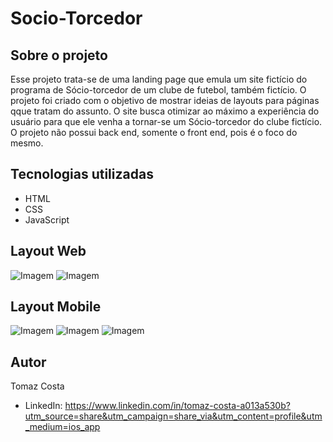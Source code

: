 # Socio-Torcedor

## Sobre o projeto

Esse projeto trata-se de uma landing page que emula um site fictício do programa de Sócio-torcedor de um clube de futebol, também fictício. O projeto foi criado com o objetivo de mostrar ideias de layouts para páginas qque tratam do assunto. O site busca otimizar ao máximo a experiência do usuário para que ele venha a tornar-se um Sócio-torcedor do clube fictício. O projeto não possui back end, somente o front end, pois é o foco do mesmo.

## Tecnologias utilizadas
- HTML
- CSS
- JavaScript

## Layout Web

![Imagem](https://github.com/TomazdaCosta/Socio-Torcedor/assets/131727236/9acbe93f-9493-4ca3-b08c-4247890c9d36)
![Imagem](https://github.com/TomazdaCosta/Socio-Torcedor/assets/131727236/6dfd5a75-a331-4d0f-9521-0b9841fd30db)

## Layout Mobile

![Imagem](https://github.com/TomazdaCosta/Socio-Torcedor/assets/131727236/3129174a-95a8-415f-8930-8accaaab6dc3) ![Imagem](https://github.com/TomazdaCosta/Socio-Torcedor/assets/131727236/1ed6c299-367a-41aa-a41e-02b8d24a77d3) ![Imagem](https://github.com/TomazdaCosta/Socio-Torcedor/assets/131727236/b0f0471e-50e7-438f-ad1a-2bb633cac1e5)

## Autor

Tomaz Costa
- LinkedIn: https://www.linkedin.com/in/tomaz-costa-a013a530b?utm_source=share&utm_campaign=share_via&utm_content=profile&utm_medium=ios_app
